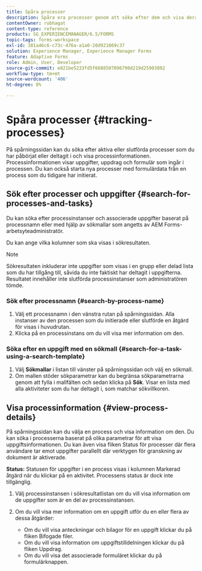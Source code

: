 ```yaml
---
title: Spåra processer
description: Spåra era processer genom att söka efter dem och visa deras information.
contentOwner: robhagat
content-type: reference
products: SG_EXPERIENCEMANAGER/6.5/FORMS
topic-tags: forms-workspace
exl-id: 381a46c6-c73c-476a-a1a0-20d921069c37
solution: Experience Manager, Experience Manager Forms
feature: Adaptive Forms
role: Admin, User, Developer
source-git-commit: e821be5233fd5f6688507096790d219d25903892
workflow-type: tm+mt
source-wordcount: '406'
ht-degree: 0%

---
```


# Spåra processer {#tracking-processes}

På spårningssidan kan du söka efter aktiva eller slutförda processer som du har påbörjat eller deltagit i och visa processinformationen. Processinformationen visar uppgifter, uppdrag och formulär som ingår i processen. Du kan också starta nya processer med formulärdata från en process som du tidigare har initierat.

## Sök efter processer och uppgifter {#search-for-processes-and-tasks}

Du kan söka efter processinstanser och associerade uppgifter baserat på processnamn eller med hjälp av sökmallar som angetts av AEM Forms-arbetsyteadministratör.

Du kan ange vilka kolumner som ska visas i sökresultaten.

>[!NOTE]
>
>Sökresultaten inkluderar inte uppgifter som visas i en grupp eller delad lista som du har tillgång till, såvida du inte faktiskt har deltagit i uppgifterna. Resultatet innehåller inte slutförda processinstanser som administratören tömde.

### Sök efter processnamn {#search-by-process-name}

1. Välj ett processnamn i den vänstra rutan på spårningssidan. Alla instanser av den processen som du initierade eller slutförde en åtgärd för visas i huvudrutan.
1. Klicka på en processinstans om du vill visa mer information om den.

### Söka efter en uppgift med en sökmall {#search-for-a-task-using-a-search-template}

1. Välj **Sökmallar** i listan till vänster på spårningssidan och välj en sökmall.
1. Om mallen stöder sökparametrar kan du begränsa sökparametrarna genom att fylla i mallfälten och sedan klicka på **Sök**. Visar en lista med alla aktiviteter som du har deltagit i, som matchar sökvillkoren.

## Visa processinformation {#view-process-details}

På spårningssidan kan du välja en process och visa information om den. Du kan söka i processerna baserat på olika parametrar för att visa uppgiftsinformationen. Du kan även visa fliken Status för processer där flera användare tar emot uppgifter parallellt där verktygen för granskning av dokument är aktiverade.

**Status:** Statusen för uppgifter i en process visas i kolumnen Markerad åtgärd när du klickar på en aktivitet. Processens status är dock inte tillgänglig.

1. Välj processinstansen i sökresultatlistan om du vill visa information om de uppgifter som är en del av processinstansen.
1. Om du vill visa mer information om en uppgift utför du en eller flera av dessa åtgärder:

   * Om du vill visa anteckningar och bilagor för en uppgift klickar du på fliken Bifogade filer.
   * Om du vill visa information om uppgiftstilldelningen klickar du på fliken Uppdrag.
   * Om du vill visa det associerade formuläret klickar du på formulärknappen.
